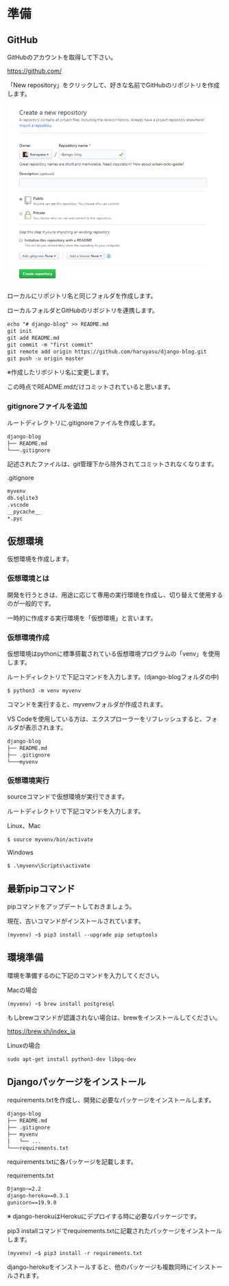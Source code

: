 # 準備

## GitHub

GitHubのアカウントを取得して下さい。

https://github.com/

「New repository」をクリックして、好きな名前でGitHubのリポジトリを作成します。

![GitHub](../img/github.png)

ローカルにリポジトリ名と同じフォルダを作成します。

ローカルフォルダとGitHubのリポジトリを連携します。
```
echo "# django-blog" >> README.md
git init
git add README.md
git commit -m "first commit"
git remote add origin https://github.com/haruyasu/django-blog.git
git push -u origin master
```
※作成したリポジトリ名に変更します。

この時点でREADME.mdだけコミットされていると思います。

### gitignoreファイルを追加

ルートディレクトリに.gitignoreファイルを作成します。

```
django-blog
├── README.md
└───.gitignore
```

記述されたファイルは、git管理下から除外されてコミットされなくなります。

.gitignore
```
myvenv
db.sqlite3
.vscode
__pycache__
*.pyc
```

## 仮想環境

仮想環境を作成します。

### 仮想環境とは

開発を行うときは、用途に応じて専用の実行環境を作成し、切り替えて使用するのが一般的です。

一時的に作成する実行環境を「仮想環境」と言います。

### 仮想環境作成

仮想環境はpythonに標準搭載されている仮想環境プログラムの「venv」を使用します。

ルートディレクトリで下記コマンドを入力します。(django-blogフォルダの中)

```
$ python3 -m venv myvenv
```

コマンドを実行すると、myvenvフォルダが作成されます。

VS Codeを使用している方は、エクスプローラーをリフレッシュすると、フォルダが表示されます。

```
django-blog
├── README.md
├── .gitignore
└───myvenv
```

### 仮想環境実行

sourceコマンドで仮想環境が実行できます。

ルートディレクトリで下記コマンドを入力します。

Linux、Mac
```
$ source myvenv/bin/activate
```

Windows
```
$ .\myvenv\Scripts\activate
```

## 最新pipコマンド

pipコマンドをアップデートしておきましょう。

現在、古いコマンドがインストールされています。

```
(myvenv) ~$ pip3 install --upgrade pip setuptools
```

## 環境準備

環境を準備するのに下記のコマンドを入力してください。

Macの場合
```
(myvenv) ~$ brew install postgresql
```

もしbrewコマンドが認識されない場合は、brewをインストールしてください。

https://brew.sh/index_ja

Linuxの場合
```
sudo apt-get install python3-dev libpq-dev
```

## Djangoパッケージをインストール

requirements.txtを作成し、開発に必要なパッケージをインストールします。

```
django-blog
├── README.md
├── .gitignore
├── myvenv
│   └── ...
└───requirements.txt
```

requirements.txtに各パッケージを記載します。

requirements.txt
```
Django~=2.2
django-heroku==0.3.1
gunicorn==19.9.0
```
※ django-herokuはHerokuにデプロイする時に必要なパッケージです。

pip3 installコマンドでrequirements.txtに記載されたパッケージをインストールします。

```
(myvenv) ~$ pip3 install -r requirements.txt
```

django-herokuをインストールすると、他のパッケージも複数同時にインストールされます。
